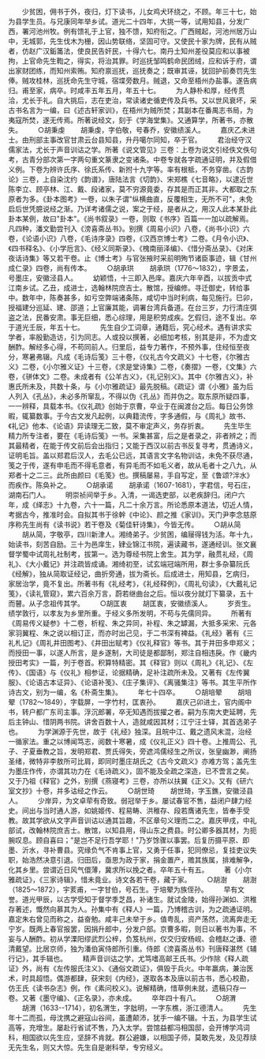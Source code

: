 <!-- { "loadSidebar": true } -->
　　少贫困，佣书于外，夜归，灯下读书，儿女鸡犬环绕之，不顾。年三十七，始为县学生员。与兄康同年举乡试。道光二十四年，大挑一等，试用知县，分发广西，署河池州牧。例有馈礼于上官，独不馈，知府衔之。广西贼起，河池州居万山中，无城郭，先生伐木为栅，因山势联络，坚固可守。又使民十家为牌，民有从贼者，仿赵广汉銗筩法，使良民告奸民，十得六七。南丹土知州差役莫应和以事被拘，上官命先生鞫之，得实，将治其罪。时巡抚邹鸣鹤命民团绒，应和诉于府，谓出家财团练，而知州索贿。知府禀巡抚，巡抚奏之；既审其诬，犹回护前奏罚先生俸。贼攻桂林，巡抚命先生守城，宿堞旁数月。贼退，又命至梧州办盐事。遂告病归。甫至家，病卒。时咸丰五年五月，年五十七。
　　为人静朴和厚，经传贯洽，尤长于礼。自大挑后，志在吏治，常读诸史循吏传及兵书。又以世风衰坏，采古书名言为一编，曰《述古轩家训》，在梧州为贼所焚；其副本在番禺志书局，为夷寇所焚，遂无传焉。所著说经文，刻于《学海堂集》。又通算学，所著书，亦散失。
　　○胡秉虔
　　胡秉虔，字伯敬，号春乔，安徽绩溪人。
　　嘉庆乙未进士。由刑部主事改官甘肃云台县知县，升丹噶尔同知，卒于官。
　　君治经守汉儒家法，尤长于声音训诂之学。所著《说文管见》三卷：上卷为说文引经佚文佚句考，古青分部次第一字两句重文篆隶之变诸条。中卷专就各字疏通证明，并及假借义例。下卷为辨许氏序、徐氏系传、新拊十九字等。率有根柢，不务穿凿。《古韵论》三卷，上自染沈约《韵谱》，唐陆法言《切韵》、宋郑樵《七音略》，以逮近世陈李立、顾亭林、江、戴、段诸家，莫不穷源竟委，存其是而正其非。大都取之东原者为多。《卦本图考》一卷，以朱子谓"纵横曲直，反覆相生，无所不可"，未免启后世凭臆说经之渐。乃详考诸儒之说，案之于经，是者从之，用汉人此本某卦此卦本某例，故曰"卦本"。《尚书叙录》一卷，则取《书序》百篇一一加以疏解焉。凡四种，潘文勤尝刊入《滂喜斋丛书》。别撰《周易小识》八卷，《尚书小识》六卷，《论语小识》八卷，《毛诗序录》四卷，《汉西京博士考》二卷。《月令小识》、《四书释名》、《小学卮言》、《经义同斯录》、《槐南丽泽编》、《惜分斋丛录》、《对床夜话诗集》等又若干卷。止《博士考》与官张掖时采前明殉节诸臣事迹，辑《甘州成仁录》四卷，尚有传本。
　　○胡承珙
　　胡承珙（1776～1832），字景孟，号墨庄，安徽泾县人。
　　幼颖悟，十三即入邑庠。嘉庆六年辛酉，以拔贡中式江南乡试。乙丑，成进士，选翰林院庶吉士。散馆，授编修。寻迁御史，转给事中。数年中，陈奏甚多，如亏空弊端诸条陈，咸切中当时利病，每见施行。巳卯，授福建分巡延、建、邵道；上官廉其能，调署台湾兵备道。在台三岁，力行清庄弭盗之法，民番安肃。事无巨细，悉心综理，用是积劳成疾。乞假归，途不复出。卒于道光壬辰，年五十七。
　　先生自少工词章，通籍后，究心经术。遇有讲求实学者，率殷勤造访，引为同志。人或投以撰著，必细加考核，别其是非，不为虚文酬酢。解经多心得，不苟同前人。归里后，益专力著作，不预外事，住经恒至夜分，寒暑弗辍。凡成《毛诗后笺》三十卷，《仪礼古今文疏义》十七卷，《尔雅古义》二卷，《小尔雅义证》十三卷，《求是堂诗集》二卷，《奏摺》一卷，《文集》六卷，《骈体文》二卷。未成者有《公羊古义》，《礼记别义》。其中《尔雅古义》，补惠氏所未及，共数十条，与《小尔雅疏证》最先脱稿。《疏证》谓《小雅》虽为后人列入《孔丛》，未必多所窜乱，不得以伪《孔丛》而并伪之。取东原所疑四事，一一辨释，具载本书。《仪礼疏》创始于京曹，卒业于在闽渡台之后。每日公务馀暇，辄纂数事。于今古文发凡起例，以典籍流传，字多通假，与《周礼》故书、《礼记》他本、《论语》异读理无二致，莫不审定声义，务存折衷。
　　先生毕生精力所专注者，要在《毛诗后笺》一书。采集甚富，后之是者录之，非者辨之；而其最精者，在能于传文前后会出指归；又能于西汉以前古书反复寻考，贯通诗义，证明毛旨。盖以郑君后汉人，去毛公已远，其语言文字名物训诂，未免不获尽通，笺之于传，遂有申毛而不得毛意者，有异毛而不如毛义者，故从毛者十之八九，从郑者十之二三。此所由颜曰《毛笺》也。撰稿屡易，手自写定，至《鲁颂?泮水》而疾作。陈奂补之。
　　○胡承诺
　　胡承诺（1607-1681），字君信，号石庄，湖南石门人。
　　明崇祯间举于乡。入清，一谒选吏部，以老疾辞归。闭户六年，成《绎志》十九卷，六十一篇，凡二十余万言。所论悉原本道法，切近人情，考据古今，推准时会。自拟其书于徐幹《中论》、颜之推《家训》。天门尹李念慈原序称先生尚有《读书说》若干卷及《菊佳轩诗集》，今皆无传。
　　○胡从简
　　胡从简，字敬亭，四川新津人。湘绮弟子。少贫困，编屦得钱为活。年十九，始读书，刻苦自励。三十为邑庠生，肄业锦江书院，遍读藏书，遂通经训。张文襄督学蜀中试周礼社制考，拔第一。选为尊经书院上舍生。其为学，融贯礼经，《周礼》、《大小戴记》并注疏皆成诵。湘绮初至，试玄端冠端所用，群士多杂纂阮氏《经解》，独从简取证经记，曲折旁通，拔为斋长。后成进士，用知县，乞病归，家居治学，竟不复出。所著书有《礼经考》，《礼经释例》，《周礼句读》，《大戴礼记笺》，《读礼管窥》，累六百余万言，蔚若继曲台之后。恒以夜分就灯下纂录，五十而瞽。从子念祖传其学。
　　○胡匡衷
　　胡匡衷，安徽绩溪人。
　　岁贡生。绩学敦行，以孝友为乡里所重。于经义多所发明，不苟与先儒同异。
　　所著有《周易传义疑参》十二卷，析程、朱之异同，补程、朱之罅漏，大抵多采宋、元各家羽翼程、朱之说以相订正，而亦时出己见，于二书深有裨益。《礼经》著有《三礼札记》《周礼井田图考》、《井田出赋考》《仪礼释官》等书。其于井田多申郑义；而授田一事，以遂人所言，是乡遂制，大司徒是都鄙制，郑注自相违戾。作《畿内授田考实》一篇，列于卷首。积算特精密。其《释官》则以《周礼》《礼记》、《左传》、《国语》与《仪礼》相参证，论据精确，足补注疏所未及。又著有《左传翼服》、《论语古本证异》、《论语补笺》、《庄子集评》、《离骚集注》等书。其生平所作诗古文，别为一编，名《朴斋生集》。
　　年七十四卒。
　　○胡培翚
　　胡培翚（1782～1849），字载屏，一字竹村，匡衷孙。
　　嘉庆己卯进土，官内阁中书，转户都广东司主事。浮沉郎署，卒无知遇而拔擢之者。嗣为东南大吏延聘，先后主钟山、惜阴两书院。讲舍百数十人，造就咸因其材；江宁汪士铎，其首选弟子也。
　　为学渊源于先世，故于《礼经》独深。且皖中江、戴之遗风末混，治经一循家法。重之以博闻笃志，阅数十寒暑，成《仪礼正义》四十卷。上推周公、孔子、子夏垂教之旨，发明郑君、贾氏得失，旁遮鸿儒经生之所议，张皇幽渺，阐扬圣绪，微特非李敖所可比肩，即同时墨庄胡氏之《古今文疏义》亦难方驾；盖先生为墨庄作传，亦谓其功力在《毛诗疏义》，固不能及全疏之深造，已不啻言之矣。又于乃祖《释官》之外，别撰《燕寝考》三卷，亦所以扶翼《正义》。又有《研六室文抄》十卷，并多诂经之作云。
　　○胡世琦
　　胡世琦，字玉鐎，安徽泾县人。
　　少岸异，为文卓荦有奇致。弱冠举于乡。屡试春官不售，益闭户肆力经史。间出与当时通人游，如姚姬传、程易畴、洪稚存、段若膺诸先生，皆奉手受教。故其学欲从文字声音训诂以通其旨趣，不区章句义理而二之。嘉庆甲戌，中礼部试，改翰林院庶吉士。散馆，以知县用，得山东之费县。时公卿多器其材，为扼腕叹息。顾自喜曰；"是岂不足行吾学耶！"乃岁馀骤以事罢。后复历摄平原、即墨、沂水，寻补曹县。究缘负气不肯事上官，又勇于任事，犯同僚忌，复挂吏议失职，始浩然决意引退。归田后，亟思为政于家，捐金置产，赡其族属，排难解争，化其乡里。尝谓近日风气儇薄，冀求所以挽之者。卒年五十有五。
　　著《小尔雅疏证》，《三家诗辑》，惜未竟业。诗文各若干卷，藏于家。
　　○胡澍
　　胡澍（1825～1872），宇荄甫，一字甘伯，号石生。于培翚为族侄孙。
　　早有文誉。道光甲辰，以古学受知于督学季芝昌，补诸生。就试金陵，始得孙渊如、洪稚存著述，慨然向慕其为人。孙集中有《释人》一篇，乃博稽古训，为之疏通证明。嘉定朱右曾见而称之，益奋勉。咸丰己未举于乡。值粤乱，资产荡然，流离奔走无宁岁。既两上春官报罢，因捐升郎中，分发户部。京曹多暇，则日以著书为事，不妄与人酬酢。初从学溧阳缪武烈公梓，负笈杭州，仅交归安杨岘、会稽赵之谦、德清戴望。比居京师，独为潘伯寅侍郎所引重。侍郎《滂喜斋丛书》刊唐释湛然《辅行记》，其手辑也。
　　精声音训诂之学，尤笃嗜高邮王氏书。少作除《释人疏证》外，尚有《左传服氏注义》、《通俗文疏证》，俱毁于兵火。中年羸病，兼治医术，时具超悟。偶游都肆，获宋刻《内经》，遂取各本及唐以前古书，悉心校勘，仿王氏《读书杂志》例，作《素问校义》。说解精确，惜草例未就，遗稿只存一卷。又著《墨守编》、《正名录》，亦未成。
　　卒年四十有八。
　　○胡渭
　　胡渭（1633--1714），初名渭生，字朏明，一字东樵，浙江德清人。
　　先生年十二而孤，母沈携之避寇山谷间，虽遭颠沛，犹手一编不辍。十五，为县学生试高等，充增生。屡赴行省试不售，乃入太学。尝馆益都冯相国邸，会开博学鸿词科，相国欲以先生应，坚辞不肯就。群公避嫌，以相国子师，莫敢先发，及见荐牍无先生名，则又大惊。先生自是谢科举，专穷经义。

